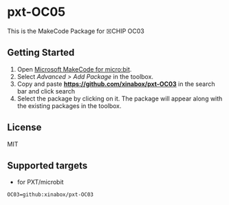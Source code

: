 # pxt-OC05

This is the MakeCode Package for ☒CHIP OC03

## Getting Started

1. Open [Microsoft MakeCode for micro:bit](https://makecode.microbit.org).
2. Select *Advanced > Add Package* in the toolbox.
3. Copy and paste **https://github.com/xinabox/pxt-OC03** in the search bar and click search
4. Select the package by clicking on it. The package will appear along with the existing packages in the toolbox.

## License

MIT

## Supported targets

* for PXT/microbit
```package
OC03=github:xinabox/pxt-OC03
```
